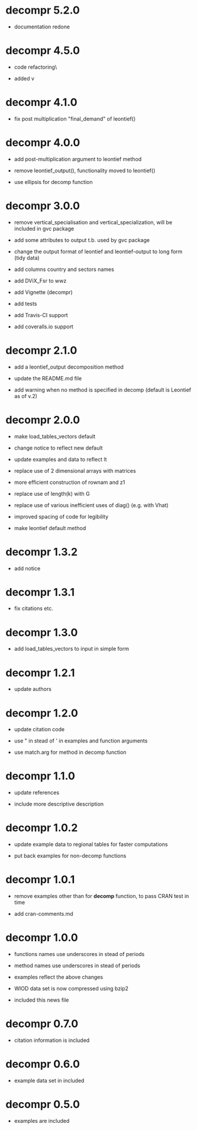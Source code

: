 decompr 5.2.0
=======================

* documentation redone


decompr 4.5.0
=======================

* code refactoring\

* added v


decompr 4.1.0
=======================

* fix post multiplication "final_demand" of leontief()


decompr 4.0.0
=======================

* add post-multiplication argument to leontief method

* remove leontief_output(), functionality moved to leontief()

* use ellipsis for decomp function


decompr 3.0.0
=======================

* remove vertical_specialisation and vertical_specialization, will be included in gvc package

* add some attributes to output t.b. used by gvc package

* change the output format of leontief and leontief-output to long form (tidy data)

* add columns country and sectors names

* add DViX_Fsr to wwz

* add Vignette (decompr)

* add tests

* add Travis-CI support

* add coveralls.io support


decompr 2.1.0
=======================

* add a leontief_output decomposition method

* update the README.md file

* add warning when no method is specified in decomp (default is Leontief as of v.2)


decompr 2.0.0
=======================

* make load_tables_vectors default

* change notice to reflect new default

* update examples and data to reflect lt

* replace use of 2 dimensional arrays with matrices

* more efficient construction of rownam and z1

* replace use of length(k) with G

* replace use of various inefficient uses of diag() (e.g. with Vhat)

* improved spacing of code for legibility

* make leontief default method


decompr 1.3.2
=======================

* add notice


decompr 1.3.1
=======================

* fix citations etc.


decompr 1.3.0
=======================

* add load_tables_vectors to input in simple form


decompr 1.2.1
=======================

* update authors


decompr 1.2.0
=======================

* update citation code

* use " in stead of ' in examples and function arguments

* use match.arg for method in decomp function


decompr 1.1.0
=======================

* update references

* include more descriptive description


decompr 1.0.2
=======================

* update example data to regional tables for faster computations

* put back examples for non-decomp functions


decompr 1.0.1
=======================

* remove examples other than for **decomp** function, to pass CRAN test in time

* add cran-comments.md


decompr 1.0.0
=======================

* functions names use underscores in stead of periods

* method names use underscores in stead of periods

* examples reflect the above changes

* WIOD data set is now compressed using bzip2

* included this news file


decompr 0.7.0
=======================

* citation information is included


decompr 0.6.0
=======================

* example data set in included


decompr 0.5.0
=======================

* examples are included
